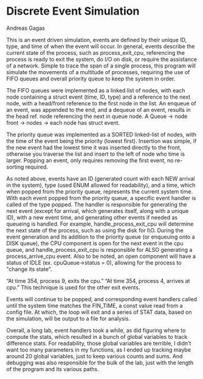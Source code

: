 
# Discrete Event Simulation				
Andreas Gagas

  This is an event driven simulation, events are defined by their unique ID, type, and time of when the event will occur. 
In general, events describe the current state of the process, such as process_exit_cpu, referencing the process is ready 
to exit the system, do I/O on disk, or require the assistance of a network. Simple to trace the span of a single process, 
this program will simulate the movements of a multitude of processes, requiring the use of FIFO queues and overall priority 
queue to keep the system in order. 

  The FIFO queues were implemented as a linked list of nodes, with each node containing a struct event (time, ID, type) 
and a reference to the next node, with a head/front reference to the first node in the list. An enqueue of an event, was 
appended to the end, and a dequeue of an event, results in the head ref. node referencing the next in queue node. 
A Queue -> node front -> nodes -> each node has struct event. 

  The priority queue was implemented as a SORTED linked-list of nodes, with the time of the event being the priority (lowest first). 
Insertion was simple, if the new event had the lowest time it was inserted directly to the front, otherwise you traverse the list and 
insert to the left of node who time is larger. Popping an event, only requires removing the first event, no re-sorting required. 

  As noted above, events have an ID (generated count with each NEW arrival in the system), type (used ENUM allowed for readability), 
and a time, which when popped from the priority queue, represents the current system time. With each event popped from the priority queue,
a specific event handler is called of the type popped. The handler is responsible for generating the next event (except for arrival, which 
generates itself, along with a unique ID), with a new event time, and generating other events if needed as queueing is handled. 
For example, handle_process_exit_cpu will determine the next state of the process, such as using the disk for I\O. During the event 
generation and its addition to the priority queue (or enqueuing onto a DISK queue), the CPU component is open for the next 
event in the cpu queue, and handle_process_exit_cpu is responsible for ALSO generating a process_arrive_cpu event. Also to be noted, an open component will have a status of IDLE (ex. cpuQueue->status = 0), allowing for the process to "change its state". 

“At time 354, process 9, exits the cpu.”
“At time 354, process 4, arrives at cpu.”
This technique is used for the other exit events. 

  Events will continue to be popped, and corresponding event handlers called until the system time matches the FIN_TIME, a const value 
read from a config file. At which, the loop will exit and a series of STAT data, based on the simulation, will be output to a file 
for analysis. 

  Overall, a long lab, event handlers took a while, as did figuring where to compute the stats, which resulted in a bunch of 
 global variables to track difference stats. For readability, those global variables are terrible, I didn’t want too many 
 parameters in my functions, as I ended up tracking maybe around 20 global variables, just to keep various counts and sums. 
 And debugging was also responsible for the bulk of the lab,  just with the length of the program and its various paths. 
